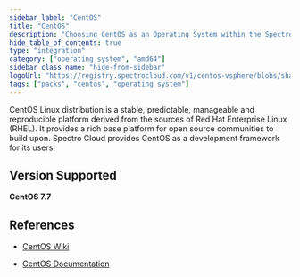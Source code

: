```yaml
---
sidebar_label: "CentOS"
title: "CentOS"
description: "Choosing CentOS as an Operating System within the Spectro Cloud Console"
hide_table_of_contents: true
type: "integration"
category: ["operating system", "amd64"]
sidebar_class_name: "hide-from-sidebar"
logoUrl: "https://registry.spectrocloud.com/v1/centos-vsphere/blobs/sha256:fe51960e2a05745b7b9217e244e47fac401edcdb184b500d75cc537cecb81ef1?type=image.webp"
tags: ["packs", "centos", "operating system"]
---
```


CentOS Linux distribution is a stable, predictable, manageable and reproducible platform derived from the sources of Red
Hat Enterprise Linux (RHEL). It provides a rich base platform for open source communities to build upon. Spectro Cloud
provides CentOS as a development framework for its users.

## Version Supported

**CentOS 7.7**

## References

- [CentOS Wiki](https://wiki.centos.org)

- [CentOS Documentation](https://docs.centos.org/en-US/docs)
